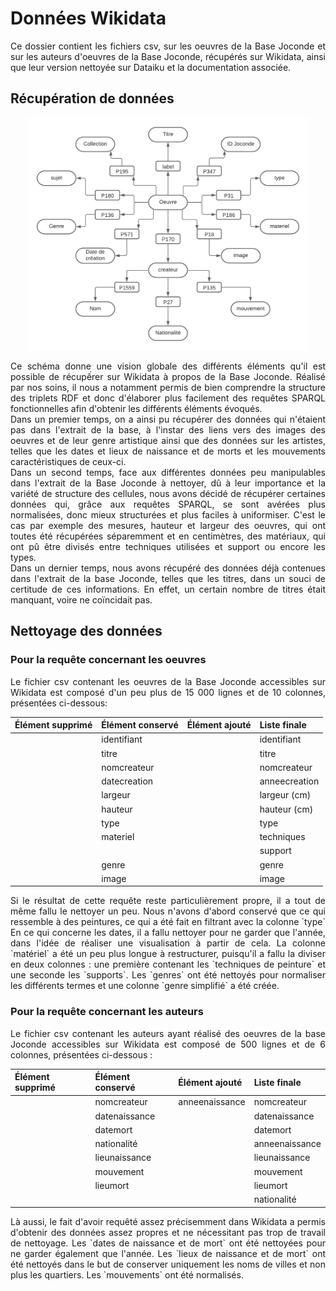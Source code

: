 # Données Wikidata

<div align="justify">
  
Ce dossier contient les fichiers csv, sur les oeuvres de la Base Joconde et sur les auteurs d'oeuvres de la Base Joconde, récupérés sur Wikidata, ainsi que leur version nettoyée sur Dataiku et la documentation associée.

## Récupération de données
<p align="center" class="float">

  <img src="/images/structurationRDFWikidata.png" width="450"/>

  </p>
  
Ce schéma donne une vision globale des différents éléments qu'il est possible de récupếrer sur Wikidata à propos de la Base Joconde. Réalisé par nos soins, il nous a notamment permis de bien comprendre la structure des triplets RDF et donc d'élaborer plus facilement des requêtes SPARQL fonctionnelles afin d'obtenir les différents éléments évoqués. </br>
Dans un premier temps, on a ainsi pu récupérer des données qui n'étaient pas dans l'extrait de la base, à l'instar des liens vers des images des oeuvres et de leur genre artistique ainsi que des données sur les artistes, telles que les dates et lieux de naissance et de morts et les mouvements caractéristiques de ceux-ci. </br>
Dans un second temps, face aux différentes données peu manipulables dans l'extrait de la Base Joconde à nettoyer, dû à leur importance et la variété de structure des cellules, nous avons décidé de récupérer certaines données qui, grâce aux requêtes SPARQL, se sont avérées plus normalisées, donc mieux structurées et plus faciles à uniformiser. C'est le cas par exemple des mesures, hauteur et largeur des oeuvres, qui ont toutes été récupérées séparemment et en centimètres, des matériaux, qui ont pû être divisés entre techniques utilisées et support ou encore les types.</br>
Dans un dernier temps, nous avons récupéré des données déjà contenues dans l'extrait de la base Joconde, telles que les titres, dans un souci de certitude de ces informations. En effet, un certain nombre de titres était manquant, voire ne coïncidait pas.</br>
## Nettoyage des données
### Pour la requête concernant les oeuvres
Le fichier csv contenant les oeuvres de la Base Joconde accessibles sur Wikidata est composé d'un peu plus de 15 000 lignes et de 10 colonnes, présentées ci-dessous:</br>
<table>
    <thead>
        <tr>
            <th align="left">Élément supprimé</th>
            <th align="left">Élément conservé</th>
            <th align="left">Élément ajouté</th>
            <th align="left">Liste finale</th>
        </tr>
    </thead>
    <tbody>
        <tr>
            <td align="left"></td>
            <td align="left">identifiant</td>
            <td align="left"></td>
            <td align="left">identifiant</td>
        </tr
         <tr>
            <td align="left"></td>
            <td align="left">titre</td>
            <td align="left"></td>
            <td align="left">titre</td>
         </tr>
         <tr>
            <td align="left"></td>
            <td align="left">nomcreateur</td>
            <td align="left"></td>
            <td align="left">nomcreateur</td>
         </tr>
         <tr>
            <td align="left"></td>
            <td align="left">datecreation</td>
            <td align="left"></td>
            <td align="left">anneecreation</td>
        </tr>
         <tr>
            <td align="left"></td>
            <td align="left">largeur</td>
            <td align="left"></td>
            <td align="left">largeur (cm)</td>
         </tr>
         <tr>
            <td align="left"></td>
            <td align="left">hauteur</td>
            <td align="left"></td>
            <td align="left">hauteur (cm)</td>
         </tr> 
         <tr>
            <td align="left"></td>
            <td align="left">type</td>
            <td align="left"></td>
            <td align="left">type</td>
         </tr>
         <tr>
            <td align="left"></td>
            <td align="left">materiel</td>
            <td align="left"></td>
            <td align="left">techniques</td>
         </tr>
         <tr>
            <td align="left"></td>
            <td align="left"></td>
            <td align="left"></td>
            <td align="left">support</td>
         </tr>
         <tr>
            <td align="left"></td>
            <td align="left">genre</td>
            <td align="left"></td>
            <td align="left">genre</td>
         </tr>
         <tr>
            <td align="left"></td>
            <td align="left">image</td>
            <td align="left"></td>
            <td align="left">image</td>
         </tr>
    </tbody>
</table>
Si le résultat de cette requête reste particulièrement propre, il a tout de même fallu le nettoyer un peu. Nous n'avons d'abord conservé que ce qui ressemble à des peintures, ce qui a été fait en filtrant avec la colonne `type` En ce qui concerne les dates, il a fallu nettoyer pour ne garder que l'année, dans l'idée de réaliser une visualisation à partir de cela. La colonne `matériel` a été un peu plus longue à restructurer, puisqu'il a fallu la diviser en deux colonnes : une première contenant les `techniques de peinture` et une seconde les `supports`. Les `genres` ont été nettoyés pour normaliser les différents termes et une colonne `genre simplifié` a été créée.

### Pour la requête concernant les auteurs
Le fichier csv contenant les auteurs ayant réalisé des oeuvres de la base Joconde accessibles sur Wikidata est composé de 500 lignes et de 6 colonnes, présentées ci-dessous :</br>
<table>
    <thead>
        <tr>
            <th align="left">Élément supprimé</th>
            <th align="left">Élément conservé</th>
            <th align="left">Élément ajouté</th>
            <th align="left">Liste finale</th>
        </tr>
    </thead>
    <tbody>
        <tr>
            <td align="left"></td>
            <td align="left">nomcreateur</td>
            <td align="left">anneenaissance</td>
            <td align="left">nomcreateur</td>
        </tr
         <tr>
            <td align="left"></td>
            <td align="left">datenaissance</td>
            <td align="left"></td>
            <td align="left">datenaissance</td>
         </tr>
         <tr>
            <td align="left"></td>
            <td align="left">datemort</td>
            <td align="left"></td>
            <td align="left">datemort</td>
         </tr>
         <tr>
            <td align="left"></td>
            <td align="left">nationalité</td>
            <td align="left"></td>
            <td align="left">anneenaissance</td>
        </tr>
         <tr>
            <td align="left"></td>
            <td align="left">lieunaissance</td>
            <td align="left"></td>
            <td align="left">lieunaissance</td>
         </tr>
         <tr>
            <td align="left"></td>
            <td align="left">mouvement</td>
            <td align="left"></td>
            <td align="left">mouvement</td>
         </tr> 
         <tr>
            <td align="left"></td>
            <td align="left">lieumort</td>
            <td align="left"></td>
            <td align="left">lieumort</td>
         </tr>
           <tr>
            <td align="left"></td>
            <td align="left"></td>
            <td align="left"></td>
            <td align="left">nationalité</td>
         </tr>
    </tbody>
</table>
Là aussi, le fait d'avoir requêté assez précisemment dans Wikidata a permis d'obtenir des données assez propres et ne nécessitant pas trop de travail de nettoyage. Les `dates de naissance et de mort` ont été nettoyées pour ne garder également que l'année. Les `lieux de naissance et de mort` ont été nettoyés dans le but de conserver uniquement les noms de villes et non plus les quartiers. Les `mouvements` ont été normalisés.

</div>
